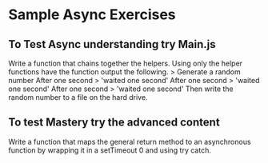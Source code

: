 # Sample Async Exercises

## To Test Async understanding try Main.js
Write a function that chains together the helpers. Using only the helper functions have the function output the following. 
                 > Generate a random number
After one second > 'waited one second'
After one second > 'waited one second'
After one second > 'waited one second'
Then write the random number to a file on the hard drive. 



## To test Mastery try the advanced content
Write a function that maps the general return method to an asynchronous function by wrapping it in a setTimeout 0 and using try catch. 
